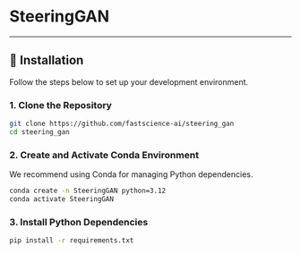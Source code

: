 # SteeringGAN



---

## 🚀 Installation

Follow the steps below to set up your development environment.

### 1. Clone the Repository

```bash
git clone https://github.com/fastscience-ai/steering_gan
cd steering_gan
```

### 2. Create and Activate Conda Environment
We recommend using Conda for managing Python dependencies.
```bash
conda create -n SteeringGAN python=3.12
conda activate SteeringGAN
```

### 3. Install Python Dependencies
```bash
pip install -r requirements.txt
```

